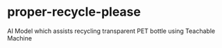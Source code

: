 # proper-recycle-please
AI Model which assists recycling transparent PET bottle using Teachable Machine
